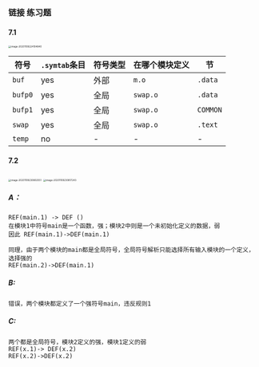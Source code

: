 ### 链接 练习题



#### 7.1

<img src="http://qixycp91n.hn-bkt.clouddn.com/picGo/image-20201109224104840.png" alt="image-20201109224104840" style="zoom: 33%;" />

| 符号    | `.symtab`条目 | 符号类型 | 在哪个模块定义 | 节       |
| ------- | ------------- | -------- | -------------- | -------- |
| `buf`   | yes           | 外部     | `m.o`          | `.data`  |
| `bufp0` | yes           | 全局     | `swap.o`       | `.data`  |
| `bufp1` | yes           | 全局     | `swap.o`       | `COMMON` |
| `swap`  | yes           | 全局     | `swap.o`       | `.text`  |
| `temp`  | no            | -        | -              | -        |

####  7.2

<img src="http://qixycp91n.hn-bkt.clouddn.com/picGo/image-20201109230802551.png" alt="image-20201109230802551" style="zoom: 33%;" />

<img src="http://qixycp91n.hn-bkt.clouddn.com/picGo/image-20201109230817243.png" alt="image-20201109230817243" style="zoom:33%;" />

##### A：

```
REF(main.1) -> DEF () 
在模块1中符号main是一个函数，强；模块2中则是一个未初始化定义的数据，弱
因此 REF(main.1)->DEF(main.1)

同理，由于两个模块的main都是全局符号，全局符号解析只能选择所有输入模块的一个定义，选择强的
REF(main.2)->DEF(main.1)
```

##### B:

```
错误，两个模块都定义了一个强符号main，违反规则1
```

##### C:

```
两个都是全局符号，模块2定义的强，模块1定义的弱
REF(x.1)-> DEF(x.2)
REF(x.2)->DEF(x.2)
```



